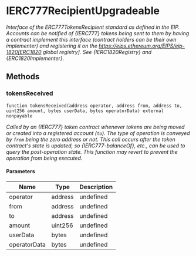 # IERC777RecipientUpgradeable







*Interface of the ERC777TokensRecipient standard as defined in the EIP. Accounts can be notified of {IERC777} tokens being sent to them by having a contract implement this interface (contract holders can be their own implementer) and registering it on the https://eips.ethereum.org/EIPS/eip-1820[ERC1820 global registry]. See {IERC1820Registry} and {ERC1820Implementer}.*

## Methods

### tokensReceived

```solidity
function tokensReceived(address operator, address from, address to, uint256 amount, bytes userData, bytes operatorData) external nonpayable
```



*Called by an {IERC777} token contract whenever tokens are being moved or created into a registered account (`to`). The type of operation is conveyed by `from` being the zero address or not. This call occurs _after_ the token contract&#39;s state is updated, so {IERC777-balanceOf}, etc., can be used to query the post-operation state. This function may revert to prevent the operation from being executed.*

#### Parameters

| Name | Type | Description |
|---|---|---|
| operator | address | undefined |
| from | address | undefined |
| to | address | undefined |
| amount | uint256 | undefined |
| userData | bytes | undefined |
| operatorData | bytes | undefined |




